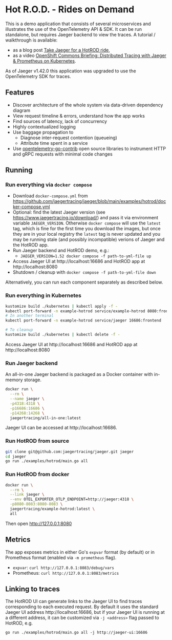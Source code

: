 # Hot R.O.D. - Rides on Demand

This is a demo application that consists of several microservices and illustrates the use of the OpenTelemetry API & SDK. It can be run standalone, but requires Jaeger backend to view the traces. A tutorial / walkthrough is available:
  * as a blog post [Take Jaeger for a HotROD ride][hotrod-tutorial],
  * as a video [OpenShift Commons Briefing: Distributed Tracing with Jaeger & Prometheus on Kubernetes][hotrod-openshift].

As of Jaeger v1.42.0 this application was upgraded to use the OpenTelemetry SDK for traces.

## Features

* Discover architecture of the whole system via data-driven dependency diagram
* View request timeline & errors, understand how the app works
* Find sources of latency, lack of concurrency
* Highly contextualized logging
* Use baggage propagation to
  * Diagnose inter-request contention (queueing)
  * Attribute time spent in a service
* Use [opentelemetry-go-contrib](https://github.com/open-telemetry/opentelemetry-go-contrib) open source libraries to instrument HTTP and gRPC requests with minimal code changes

## Running

### Run everything via `docker compose`

* Download `docker-compose.yml` from https://github.com/jaegertracing/jaeger/blob/main/examples/hotrod/docker-compose.yml
* Optional: find the latest Jaeger version (see https://www.jaegertracing.io/download/) and pass it via environment variable `JAEGER_VERSION`. Otherwise `docker compose` will use the `latest` tag, which is fine for the first time you download the images, but once they are in your local registry the `latest` tag is never updated and you may be running stale (and possibly incompatible) verions of Jaeger and the HotROD app.
* Run Jaeger backend and HotROD demo, e.g.:
  * `JAEGER_VERSION=1.52 docker compose -f path-to-yml-file up`
* Access Jaeger UI at http://localhost:16686 and HotROD app at http://localhost:8080
* Shutdown / cleanup with `docker compose -f path-to-yml-file down`

Alternatively, you can run each component separately as described below.

### Run everything in Kubernetes

```bash
kustomize build ./kubernetes | kubectl apply -f -
kubectl port-forward -n example-hotrod service/example-hotrod 8080:frontend
# In another terminal
kubectl port-forward -n example-hotrod service/jaeger 16686:frontend

# To cleanup
kustomize build ./kubernetes | kubectl delete -f -
```

Access Jaeger UI at http://localhost:16686 and HotROD app at http://localhost:8080

### Run Jaeger backend

An all-in-one Jaeger backend is packaged as a Docker container with in-memory storage.

```bash
docker run \
  --rm \
  --name jaeger \
  -p4318:4318 \
  -p16686:16686 \
  -p14268:14268 \
  jaegertracing/all-in-one:latest
```

Jaeger UI can be accessed at http://localhost:16686.

### Run HotROD from source

```bash
git clone git@github.com:jaegertracing/jaeger.git jaeger
cd jaeger
go run ./examples/hotrod/main.go all
```

### Run HotROD from docker
```bash
docker run \
  --rm \
  --link jaeger \
  --env OTEL_EXPORTER_OTLP_ENDPOINT=http://jaeger:4318 \
  -p8080-8083:8080-8083 \
  jaegertracing/example-hotrod:latest \
  all
```

Then open http://127.0.0.1:8080

## Metrics

The app exposes metrics in either Go's `expvar` format (by default) or in Prometheus format (enabled via `-m prometheus` flag).
  * `expvar`: `curl http://127.0.0.1:8083/debug/vars`
  * Prometheus: `curl http://127.0.0.1:8083/metrics`

## Linking to traces

The HotROD UI can generate links to the Jaeger UI to find traces corresponding
to each executed request. By default it uses the standard Jaeger UI address
http://localhost:16686, but if your Jaeger UI is running at a different address,
it can be customized via `-j <address>` flag passed to HotROD, e.g.

```
go run ./examples/hotrod/main.go all -j http://jaeger-ui:16686
```

[hotrod-tutorial]: https://medium.com/jaegertracing/take-jaeger-for-a-hotrod-ride-233cf43e46c2
[hotrod-openshift]: https://blog.openshift.com/openshift-commons-briefing-82-distributed-tracing-with-jaeger-prometheus-on-kubernetes/

